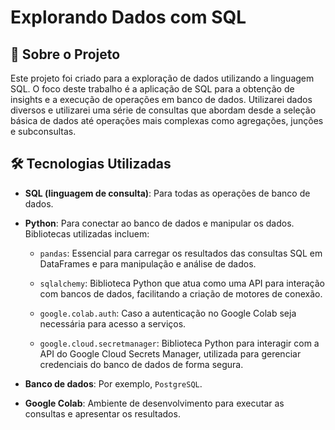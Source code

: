 # Explorando Dados com SQL

## 🚀 Sobre o Projeto

Este projeto foi criado para a exploração de dados utilizando a linguagem SQL. O foco deste trabalho é a aplicação de SQL para a obtenção de insights e a execução de operações em banco de dados. Utilizarei dados diversos e utilizarei uma série de consultas que abordam desde a seleção básica de dados até operações mais complexas como agregações, junções e subconsultas.

## 🛠️ Tecnologias Utilizadas

* **SQL (linguagem de consulta)**: Para todas as operações de banco de dados.

* **Python**: Para conectar ao banco de dados e manipular os dados. Bibliotecas utilizadas incluem:

  * `pandas`: Essencial para carregar os resultados das consultas SQL em DataFrames e para manipulação e análise de dados.

  * `sqlalchemy`: Biblioteca Python que atua como uma API para interação com bancos de dados, facilitando a criação de motores de conexão.

  * `google.colab.auth`: Caso a autenticação no Google Colab seja necessária para acesso a serviços.

  * `google.cloud.secretmanager`: Biblioteca Python para interagir com a API do Google Cloud Secrets Manager, utilizada para gerenciar credenciais do banco de dados de forma segura.

* **Banco de dados**: Por exemplo, `PostgreSQL`.
* **Google Colab**: Ambiente de desenvolvimento para executar as consultas e apresentar os resultados.
